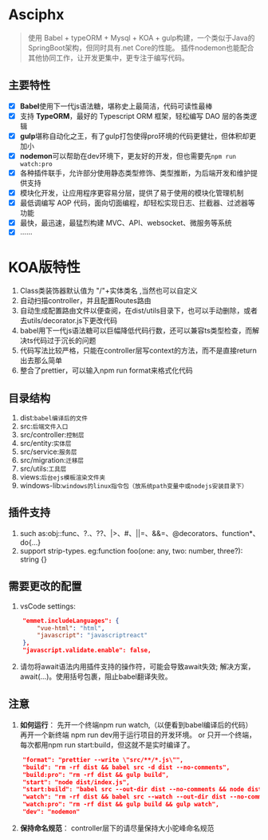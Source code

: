 # Asciphx
> 使用 Babel + typeORM + Mysql + KOA + gulp构建，一个类似于Java的SpringBoot架构，但同时具有.net Core的性能。
> 插件nodemon也能配合其他协同工作，让开发更集中，更专注于编写代码。

## 主要特性
- [x] **Babel**使用下一代js语法糖，堪称史上最简洁，代码可读性最棒
- [x] 支持 **TypeORM**，最好的 Typescript ORM 框架，轻松编写 DAO 层的各类逻辑
- [x] **gulp**堪称自动化之王，有了gulp打包使得pro环境的代码更健壮，但体积却更加小
- [x] **nodemon**可以帮助在dev环境下，更友好的开发，但也需要先`npm run watch:pro`
- [x] 各种插件联手，允许部分使用静态类型修饰、类型推断，为后端开发和维护提供支持
- [x] 模块化开发，让应用程序更容易分层，提供了易于使用的模块化管理机制
- [x] 最低调编写 AOP 代码，面向切面编程，却轻松实现日志、拦截器、过滤器等功能
- [x] 最快，最迅速，最猛烈构建 MVC、API、websocket、微服务等系统
- [x] ......

# KOA版特性
1. Class类装饰器默认值为 "/"+实体类名 ,当然也可以自定义
2. 自动扫描controller，并且配置Routes路由
3. 自动生成配置路由文件以便查阅，在dist/utils目录下，也可以手动删除，或者去utils/decorator.js下更改代码
4. babel用下一代js语法糖可以巨幅降低代码行数，还可以兼容ts类型检查，而解决ts代码过于沉长的问题
5. 代码写法比较严格，只能在controller层写context的方法，而不是直接return出去那么简单
6. 整合了prettier，可以输入npm run format来格式化代码

## 目录结构
1. dist:`babel编译后的文件`
2. src:`后端文件入口`
3. src/controller:`控制层`
4. src/entity:`实体层`
5. src/service:`服务层`
6. src/migration:`迁移层`
7. src/utils:`工具层`
8. views:`后台ejs模板渲染文件夹`
9. windows-lib:`windows的linux指令包（放系统path变量中或nodejs安装目录下）`

## 插件支持
1. such as:obj::func、?.、??、|>、#、||=、&&=、@decorators、function*、do{...}
2. support strip-types. eg:function foo(one: any, two: number, three?): string {}


## 需要更改的配置
1. vsCode settings:
```json
    "emmet.includeLanguages": {
        "vue-html": "html",
        "javascript": "javascriptreact"
    },
    "javascript.validate.enable": false,
```
2. 请勿将await语法内用插件支持的操作符，可能会导致await失效;
解决方案，await(...)。使用括号包裹，阻止babel翻译失败。

## 注意
1. **如何运行**：
先开一个终端npm run watch,（以便看到babel编译后的代码）
再开一个新终端 npm run dev用于运行项目的开发环境。
or
只开一个终端，每次都用npm run start:build，但这就不是实时编译了。
```json
    "format": "prettier --write \"src/**/*.js\"",
    "build": "rm -rf dist && babel src -d dist --no-comments",
    "build:pro": "rm -rf dist && gulp build",
    "start": "node dist/index.js",
    "start:build": "babel src --out-dir dist --no-comments && node dist/index.js",
    "watch": "rm -rf dist && babel src --watch --out-dir dist --no-comments",
    "watch:pro": "rm -rf dist && gulp build && gulp watch",
    "dev": "nodemon"
```
2. **保持命名规范**：
controller层下的请尽量保持大小驼峰命名规范